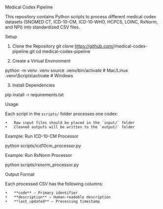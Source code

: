 Medical Codex Pipeline

This repository contains Python scripts to process different medical codex datasets (SNOMED CT, ICD-10-CM, ICD-10-WHO, HCPCS, LOINC, RxNorm, and NPI) into standardized CSV files.

Setup

1. Clone the Repository
git clone ⁦https://github.com/<your-username>/medical-codex-pipeline.git⁩
cd medical-codex-pipeline

2. Create a Virtual Environment

python -m venv .venv
source .venv/bin/activate   # Mac/Linux
.venv\Scripts\activate      # Windows

3. Install Dependencies

pip install -r requirements.txt

Usage

Each script in the `scripts/` folder processes one codex:

	•	Raw input files should be placed in the `input/` folder
	•	Cleaned outputs will be written to the `output/` folder

Example: Run ICD-10-CM Processor

python scripts/icd10cm_processor.py

Example: Run RxNorm Processor

python scripts/rxnorm_processor.py

Output Format

Each processed CSV has the following columns:

	•	**code** – Primary identifier
	•	**description** – Human-readable description
	•	**last_updated** – Processing timestamp

